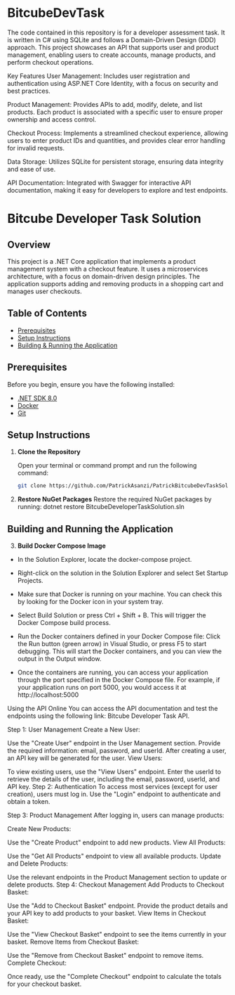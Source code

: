 # BitcubeDevTask
The code contained in this repository is for a developer assessment task. It is written in C# using SQLite and follows a Domain-Driven Design (DDD) approach. This project showcases an API that supports user and product management, enabling users to create accounts, manage products, and perform checkout operations.

Key Features
User Management: Includes user registration and authentication using ASP.NET Core Identity, with a focus on security and best practices.

Product Management: Provides APIs to add, modify, delete, and list products. Each product is associated with a specific user to ensure proper ownership and access control.

Checkout Process: Implements a streamlined checkout experience, allowing users to enter product IDs and quantities, and provides clear error handling for invalid requests.

Data Storage: Utilizes SQLite for persistent storage, ensuring data integrity and ease of use.

API Documentation: Integrated with Swagger for interactive API documentation, making it easy for developers to explore and test endpoints.
# Bitcube Developer Task Solution

## Overview

This project is a .NET Core application that implements a product management system with a checkout feature. It uses a microservices architecture, with a focus on domain-driven design principles. The application supports adding and removing products in a shopping cart and manages user checkouts.

## Table of Contents

- [Prerequisites](#prerequisites)
- [Setup Instructions](#setup-instructions)
- [Building & Running the Application](#building-and-running-the-application)

## Prerequisites

Before you begin, ensure you have the following installed:

- [.NET SDK 8.0](https://dotnet.microsoft.com/download/dotnet/8.0)
- [Docker](https://www.docker.com/get-started)
- [Git](https://git-scm.com/)

## Setup Instructions

1. **Clone the Repository**

   Open your terminal or command prompt and run the following command:

   ```bash
   git clone https://github.com/PatrickAsanzi/PatrickBitcubeDevTaskSolution.git
   
2. **Restore NuGet Packages**
Restore the required NuGet packages by running:
dotnet restore BitcubeDeveloperTaskSolution.sln

## Building and Running the Application

3. **Build Docker Compose Image**

* In the Solution Explorer, locate the docker-compose project.

* Right-click on the solution in the Solution Explorer and select Set Startup Projects.

* Make sure that Docker is running on your machine. You can check this by looking for the Docker icon in your system tray.

* Select Build Solution or press Ctrl + Shift + B. This will trigger the Docker Compose build process.

* Run the Docker containers defined in your Docker Compose file:
Click the Run button (green arrow) in Visual Studio, or press F5 to start debugging.
This will start the Docker containers, and you can view the output in the Output window.

* Once the containers are running, you can access your application through the port specified in the Docker Compose file. For example, if your application runs on port 5000, you would access it at http://localhost:5000

Using the API Online
You can access the API documentation and test the endpoints using the following link: Bitcube Developer Task API.

Step 1: User Management
Create a New User:

Use the "Create User" endpoint in the User Management section.
Provide the required information: email, password, and userId.
After creating a user, an API key will be generated for the user.
View Users:

To view existing users, use the "View Users" endpoint.
Enter the userId to retrieve the details of the user, including the email, password, userId, and API key.
Step 2: Authentication
To access most services (except for user creation), users must log in. Use the "Login" endpoint to authenticate and obtain a token.

Step 3: Product Management
After logging in, users can manage products:

Create New Products:

Use the "Create Product" endpoint to add new products.
View All Products:

Use the "Get All Products" endpoint to view all available products.
Update and Delete Products:

Use the relevant endpoints in the Product Management section to update or delete products.
Step 4: Checkout Management
Add Products to Checkout Basket:

Use the "Add to Checkout Basket" endpoint.
Provide the product details and your API key to add products to your basket.
View Items in Checkout Basket:

Use the "View Checkout Basket" endpoint to see the items currently in your basket.
Remove Items from Checkout Basket:

Use the "Remove from Checkout Basket" endpoint to remove items.
Complete Checkout:

Once ready, use the "Complete Checkout" endpoint to calculate the totals for your checkout basket.



